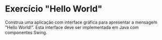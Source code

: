 # Exercício "Hello World" 

Construa uma aplicação com interface gráfica para apresentar a mensagem "Hello World!". Esta interface deve ser implementada em Java com componentes Swing.
